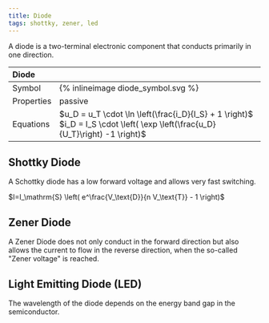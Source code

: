 ```yaml
---
title: Diode
tags: shottky, zener, led
---
```


A diode is a two-terminal electronic component that conducts primarily in one direction.


| Diode        |                                    |
|:-------------|:-----------------------------------|
| Symbol       | {% inlineimage diode_symbol.svg %} |
| Properties   | passive                            |
| Equations    | $u_D = u_T \cdot \ln \left(\frac{i_D}{I_S} + 1 \right)$ <br> $i_D = I_S \cdot \left( \exp \left(\frac{u_D}{U_T}\right) -1 \right)$ |

## Shottky Diode
A Schottky diode has a low forward voltage and allows very fast switching.

$I=I_\mathrm{S} \left( e^\frac{V_\text{D}}{n V_\text{T}} - 1 \right)$


## Zener Diode
A Zener Diode does not only conduct in the forward direction but also allows the current to flow in the reverse direction, when the so-called "Zener voltage" is reached.


## Light Emitting Diode (LED)
The wavelength of the diode depends on the energy band gap in the semiconductor.

